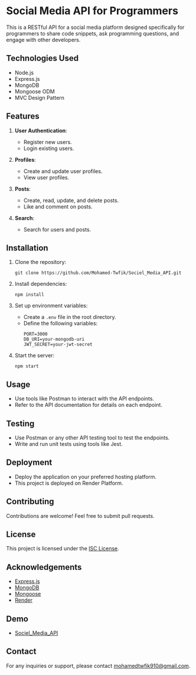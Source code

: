 # Social Media API for Programmers

This is a RESTful API for a social media platform designed specifically for programmers to share code snippets, ask programming questions, and engage with other developers.

## Technologies Used

- Node.js
- Express.js
- MongoDB
- Mongoose ODM
- MVC Design Pattern

## Features

1. **User Authentication**:
   - Register new users.
   - Login existing users.

2. **Profiles**:
   - Create and update user profiles.
   - View user profiles.

3. **Posts**:
   - Create, read, update, and delete posts.
   - Like and comment on posts.

4. **Search**:
   - Search for users and posts.

## Installation

1. Clone the repository:
    ```
    git clone https://github.com/Mohamed-Twfik/Sociel_Media_API.git
    ```

2. Install dependencies:
    ```
    npm install
    ```

3. Set up environment variables:
   - Create a `.env` file in the root directory.
   - Define the following variables:
      ```
      PORT=3000
      DB_URI=your-mongodb-uri
      JWT_SECRET=your-jwt-secret
      ```

4. Start the server:
    ```
    npm start
    ```

## Usage

- Use tools like Postman to interact with the API endpoints.
- Refer to the API documentation for details on each endpoint.
<!-- 
## API Documentation

[Link to API documentation] -->

## Testing

- Use Postman or any other API testing tool to test the endpoints.
- Write and run unit tests using tools like Jest.

## Deployment

- Deploy the application on your preferred hosting platform.
- This project is deployed on Render Platform.

## Contributing

Contributions are welcome! Feel free to submit pull requests.

## License

This project is licensed under the [ISC License](LICENSE).

## Acknowledgements

- [Express.js](https://expressjs.com/)
- [MongoDB](https://www.mongodb.com/)
- [Mongoose](https://mongoosejs.com/)
- [Render](https://render.com/)

## Demo
- [Sociel_Media_API](https://sociel-media-api.onrender.com)

## Contact

For any inquiries or support, please contact mohamedtwfik910@gmail.com.